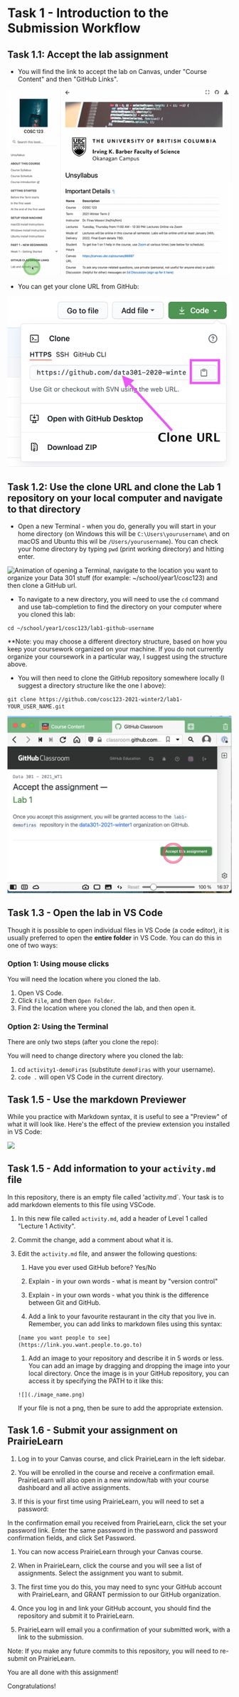 # Task 1 - Introduction to the Submission Workflow

## Task 1.1: Accept the lab assignment

- You will find the link to accept the lab on Canvas, under "Course Content" and then "GitHub Links".

![](images/accept_activities.gif)

- You can get your clone URL from GitHub:

![](images/cloneURL.png)

## Task 1.2: Use the clone URL and clone the Lab 1 repository on your local computer and navigate to that directory

- Open a new Terminal - when you do, generally you will start in your home directory (on Windows this will be `C:\Users\yourusername\` and on macOS and Ubuntu this wil be `/Users/yourusername`). You can check your home directory by typing `pwd` (print working directory) and hitting enter.

![Animation of opening a Terminal, navigate to the location you want to organize your Data 301 stuff (for example: `~/school/year1/cosc123`) and then clone a GitHub url.](images/navigating.gif)

- To navigate to a new directory, you will need to use the `cd` command and use tab-completion to find the directory on your computer where you cloned this lab:

```
cd ~/school/year1/cosc123/lab1-github-username
```
**Note: you may choose a different directory structure, based on how you keep your coursework organized on your machine. If you do not currently organize your coursework in a particular way, I suggest using the structure above.

- You will then need to clone the GitHub repository somewhere locally (I suggest a directory structure like the one I above):

```
git clone https://github.com/cosc123-2021-winter2/lab1-YOUR_USER_NAME.git
```

![](images/lab_accept.png)

## Task 1.3 - Open the lab in VS Code

Though it is possible to open individual files in VS Code (a code editor), it is usually preferred to open the **entire folder** in VS Code.
You can do this in one of two ways:

### Option 1: Using mouse clicks

You will need the location where you cloned the lab.

1. Open VS Code.
1. Click `File`, and then `Open Folder`.
1. Find the location where you cloned the lab, and then open it.

### Option 2: Using the Terminal

There are only two steps (after you clone the repo):

You will need to change directory where you cloned the lab:

1. cd `activity1-demoFiras` (substitute `demoFiras` with your username).
1. `code .` will open VS Code in the current directory.

## Task 1.5 - Use the markdown Previewer

While you practice with Markdown syntax, it is useful to see a "Preview" of what it will look like.
Here's the effect of the preview extension you installed in VS Code:

![](images/md_preview.gif)

## Task 1.5 - Add information to your `activity.md` file

In this repository, there is an empty file called 'activity.md`.
Your task is to add markdown elements to this file using VSCode.

1. In this new file called `activity.md`, add a header of Level 1 called "Lecture 1 Activity".

1. Commit the change, add a comment about what it is.

1. Edit the `activity.md` file, and answer the following questions:

    1. Have you ever used GitHub before? Yes/No
    
    1. Explain - in your own words - what is meant by "version control"
    
    1. Explain - in your own words - what you think is the difference between Git and GitHub.
    
    1. Add a link to your favourite restaurant in the city that you live in. Remember, you can add links to markdown files using this syntax:
    
    ```
    [name you want people to see](https://link.you.want.people.to.go.to)
    ```
    
    1. Add an image to your repository and describe it in 5 words or less. You can add an image by dragging and dropping the image into your local directory. Once the image is in your GitHub repository, you can access it by specifying the PATH to it like this:
    
    ```
    ![](./image_name.png)
    ```
    
    If your file is not a png, then be sure to add the appropriate extension.

## Task 1.6 - Submit your assignment on PrairieLearn

1. Log in to your Canvas course, and click PrairieLearn in the left sidebar.

1. You will be enrolled in the course and receive a confirmation email. PrairieLearn will also open in a new window/tab with your course dashboard and all active assignments.

1. If this is your first time using PrairieLearn, you will need to set a password:

In the confirmation email you received from PrairieLearn, click the set your password link.
Enter the same password in the password and password confirmation fields, and click Set Password.

1. You can now access PrairieLearn through your Canvas course.

1. When in PrairieLearn, click the course and you will see a list of assignments. Select the assignment you want to submit.

1. The first time you do this, you may need to sync your GitHub account with PrairieLearn, and GRANT permission to our GitHub organization.

1. Once you log in and link your GitHub account, you should find the repository and submit it to PrairieLearn.

1. PrairieLearn will email you a confirmation of your submitted work, with a link to the submission.

Note: If you make any future commits to this repository, you will need to re-submit on PrairieLearn.

You are all done with this assignment!

Congratulations!

